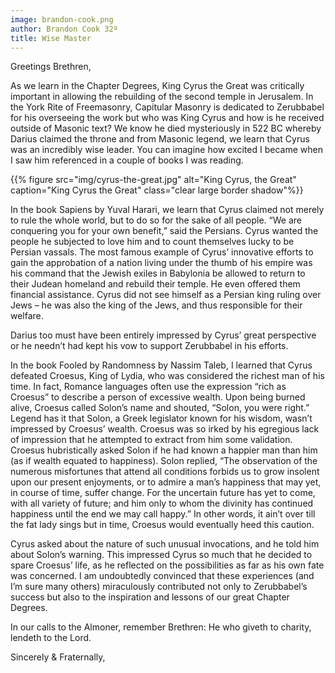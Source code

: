 ```yaml
---
image: brandon-cook.png
author: Brandon Cook 32º
title: Wise Master
---
```


Greetings Brethren,

As we learn in the Chapter Degrees, King Cyrus the Great was critically important in allowing the rebuilding of the second temple in Jerusalem. In the York Rite of Freemasonry, Capitular Masonry is dedicated to Zerubbabel for his overseeing the work but who was King Cyrus and how is he received outside of Masonic text? We know he died mysteriously in 522 BC whereby Darius claimed the throne and from Masonic legend, we learn that Cyrus was an incredibly wise leader. You can imagine how excited I became when I saw him referenced in a couple of books I was reading.

{{% figure src="img/cyrus-the-great.jpg" alt="King Cyrus, the Great" caption="King Cyrus the Great" class="clear large border shadow"%}}

In the book Sapiens by Yuval Harari, we learn that Cyrus claimed not merely to rule the whole world, but to do so for the sake of all people. “We are conquering you for your own benefit,” said the Persians. Cyrus wanted the people he subjected to love him and to count themselves lucky to be Persian vassals. The most famous example of Cyrus’ innovative efforts to gain the approbation of a nation living under the thumb of his empire was his command that the Jewish exiles in Babylonia be allowed to return to their Judean homeland and rebuild their temple. He even offered them financial assistance. Cyrus did not see himself as a Persian king ruling over Jews – he was also the king of the Jews, and thus responsible for their welfare.

Darius too must have been entirely impressed by Cyrus’ great perspective or he needn’t had kept his vow to support Zerubbabel in his efforts.

In the book Fooled by Randomness by Nassim Taleb, I learned that Cyrus defeated Croesus, King of Lydia, who was considered the richest man of his time. In fact, Romance languages often use the expression “rich as Croesus” to describe a person of excessive wealth. Upon being burned alive, Croesus called Solon’s name and shouted, “Solon, you were right.” Legend has it that Solon, a Greek legislator known for his wisdom, wasn’t impressed by Croesus’ wealth. Croesus was so irked by his egregious lack of impression that he attempted to extract from him some validation. Croesus hubristically asked Solon if he had known a happier man than him (as if wealth equated to happiness). Solon replied, “The observation of the numerous misfortunes that attend all conditions forbids us to grow insolent upon our present enjoyments, or to admire a man’s happiness that may yet, in course of time, suffer change. For the uncertain future has yet to come, with all variety of future; and him only to whom the divinity has continued happiness until the end we may call happy.” In other words, it ain’t over till the fat lady sings but in time, Croesus would eventually heed this caution.

Cyrus asked about the nature of such unusual invocations, and he told him about Solon’s warning. This impressed Cyrus so much that he decided to spare Croesus’ life, as he reflected on the possibilities as far as his own fate was concerned. I am undoubtedly convinced that these experiences (and I’m sure many others) miraculously contributed not only to Zerubbabel’s success but also to the inspiration and lessons of our great Chapter Degrees.

In our calls to the Almoner, remember Brethren: He who giveth to charity, lendeth to the Lord.

Sincerely & Fraternally,